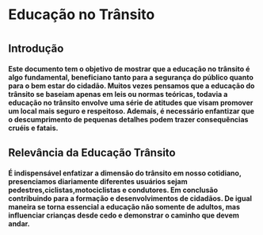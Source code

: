 <h1>Educação no Trânsito<h1>
  <h2>Introdução</h2>
   <h4>
    Este documento tem o objetivo de mostrar que a educação no trânsito é algo fundamental, beneficiano tanto para a segurança do público quanto para o bem estar do cidadão.
    Muitos vezes pensamos que a educação do trânsito se baseiam apenas em leis ou normas teóricas, todavia a educação no trânsito envolve uma série de atitudes que visam promover um local mais seguro e respeitoso.
    Ademais, é necessário enfantizar que o descumprimento de pequenas detalhes podem trazer consequências cruéis e fatais.
   </h4>
<h2>Relevância da Educação Trânsito</h2>
  <h4>
    É indispensável enfatizar a dimensão do trânsito em nosso cotidiano, presenciamos diariamente diferentes usuários sejam pedestres,ciclistas,motociclistas e condutores.
    Em conclusão contribuindo para a formação e desenvolvimentos de cidadãos. De igual maneira se torna essencial a educação não somente de adultos, mas influenciar crianças desde cedo e demonstrar o caminho que devem andar.
    
</h4>
 



